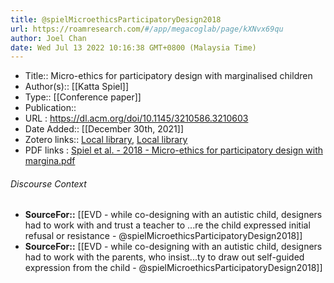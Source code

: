 ```yaml
---
title: @spielMicroethicsParticipatoryDesign2018
url: https://roamresearch.com/#/app/megacoglab/page/kXNvx69qu
author: Joel Chan
date: Wed Jul 13 2022 10:16:38 GMT+0800 (Malaysia Time)
---
```


- Title:: Micro-ethics for participatory design with marginalised children
- Author(s):: [[Katta Spiel]]
- Type:: [[Conference paper]]
- Publication::
- URL : https://dl.acm.org/doi/10.1145/3210586.3210603
- Date Added:: [[December 30th, 2021]]
- Zotero links:: [Local library](zotero://select/groups/2451508/items/V2BJX72T), [Local library](https://www.zotero.org/groups/2451508/items/V2BJX72T)
- PDF links : [Spiel et al. - 2018 - Micro-ethics for participatory design with margina.pdf](zotero://open-pdf/groups/2451508/items/8C7MA9V9)

###### Discourse Context

- **SourceFor::** [[EVD - while co-designing with an autistic child, designers had to work with and trust a teacher to ...re the child expressed initial refusal or resistance - @spielMicroethicsParticipatoryDesign2018]]
- **SourceFor::** [[EVD - while co-designing with an autistic child, designers had to work with the parents, who insist...ty to draw out self-guided expression from the child - @spielMicroethicsParticipatoryDesign2018]]
